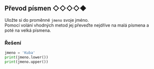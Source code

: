 ## Převod písmen ◇◇◇◇◆

Uložte si do proměnné `jmeno` svoje jméno.  
Pomocí volání vhodných metod jej převeďte nejdříve na malá písmena a poté na velká písmena.

### Řešení

```python
jmeno = 'Kuba'
print(jmeno.lower())
print(jmeno.upper())
```